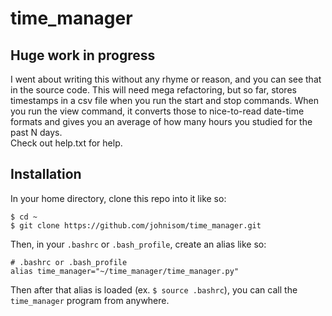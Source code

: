 # time_manager

## Huge work in progress

I went about writing this without any rhyme or reason,
and you can see that in the source code.
This will need mega refactoring, but so far, stores timestamps in
a csv file when you run the start and stop commands. When you run
the view command, it converts those to nice-to-read date-time formats
and gives you an average of how many hours you studied for the past
N days.  
Check out help.txt for help.

## Installation

In your home directory, clone this repo into it like so:
```
$ cd ~
$ git clone https://github.com/johnisom/time_manager.git
```
Then, in your `.bashrc` or `.bash_profile`, create an alias
like so:
```
# .bashrc or .bash_profile
alias time_manager="~/time_manager/time_manager.py"
```
Then after that alias is loaded (ex. `$ source .bashrc`), you can call the
`time_manager` program from anywhere.
